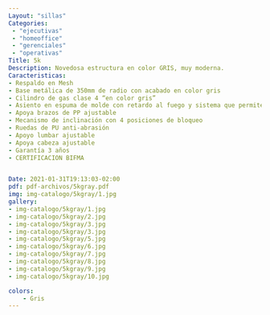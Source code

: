 ```yaml
---
Layout: "sillas"
Categories:
 - "ejecutivas"
 - "homeoffice"
 - "gerenciales"
 - "operativas"
Title: 5k
Description: Novedosa estructura en color GRIS, muy moderna.
Caracteristicas: 
- Respaldo en Mesh
- Base metálica de 350mm de radio con acabado en color gris
- Cilindro de gas clase 4 “en color gris”
- Asiento en espuma de molde con retardo al fuego y sistema que permite ajustar la distancia con el respaldo
- Apoya brazos de PP ajustable
- Mecanismo de inclinación con 4 posiciones de bloqueo
- Ruedas de PU anti-abrasión
- Apoyo lumbar ajustable
- Apoya cabeza ajustable
- Garantía 3 años
- CERTIFICACION BIFMA


Date: 2021-01-31T19:13:03-02:00
pdf: pdf-archivos/5kgray.pdf
img: img-catalogo/5kgray/1.jpg
gallery: 
- img-catalogo/5kgray/1.jpg
- img-catalogo/5kgray/2.jpg
- img-catalogo/5kgray/3.jpg
- img-catalogo/5kgray/3.jpg
- img-catalogo/5kgray/5.jpg
- img-catalogo/5kgray/6.jpg
- img-catalogo/5kgray/7.jpg
- img-catalogo/5kgray/8.jpg
- img-catalogo/5kgray/9.jpg
- img-catalogo/5kgray/10.jpg

colors:
    - Gris
---
```

